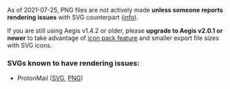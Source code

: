 As of 2021-07-25, PNG files are not actively made **unless someone reports rendering issues** with SVG counterpart ([info](https://github.com/aegis-icons/aegis-icons/issues/240#issuecomment-884841536)).

If you are still using Aegis v1.4.2 or older, please **upgrade to Aegis v2.0.1 or newer** to take advantage of [icon pack feature](https://github.com/aegis-icons/aegis-icons/blob/master/FAQ.md#with-icon-pack) and smaller export file sizes with SVG icons.

### SVGs known to have rendering issues:

- ProtonMail ([SVG](https://github.com/aegis-icons/aegis-icons/blob/master/SVG/ProtonMail.svg), [PNG](https://github.com/aegis-icons/aegis-icons/blob/master/PNG/ProtonMail.png))